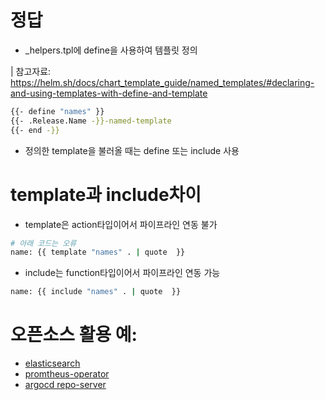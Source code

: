 # 정답
* _helpers.tpl에 define을 사용하여 템플릿 정의

| 참고자료: https://helm.sh/docs/chart_template_guide/named_templates/#declaring-and-using-templates-with-define-and-template

```sh
{{- define "names" }}
{{- .Release.Name -}}-named-template
{{- end -}}
```

* 정의한 template을 불러올 때는 define 또는 include 사용

# template과 include차이
* template은 action타입이어서 파이프라인 연동 불가
```sh
# 아래 코드는 오류
name: {{ template "names" . | quote  }}
```

* include는 function타입이어서 파이프라인 연동 가능
```sh
name: {{ include "names" . | quote  }}
```

# 오픈소스 활용 예:
* [elasticsearch](https://github.com/elastic/helm-charts/blob/main/elasticsearch/templates/statefulset.yaml#L5)
* [promtheus-operator](https://github.com/prometheus-community/helm-charts/blob/main/charts/kube-prometheus-stack/templates/prometheus-operator/deployment.yaml#L7)
* [argocd repo-server](https://github.com/argoproj/argo-helm/blob/main/charts/argo-cd/templates/argocd-repo-server/deployment.yaml#L4)
